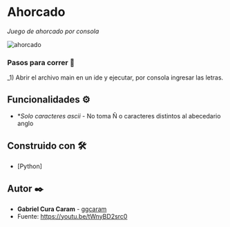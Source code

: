 # Ahorcado

_Juego de ahorcado por consola_

![ahorcado](https://user-images.githubusercontent.com/63132435/167677815-95d66e20-ff18-467f-9394-61081872e11c.png)



### Pasos para correr 🔧

_1) Abrir el archivo main en un ide y ejecutar, por consola ingresar las letras. 


## Funcionalidades ⚙️

* **Solo caracteres ascii* - No toma Ñ o caracteres distintos al abecedario anglo


## Construido con 🛠️

* [Python]


## Autor ✒️

* **Gabriel Cura Caram** - [ggcaram](https://github.com/ggcaram)
* Fuente: https://youtu.be/tWnyBD2src0
